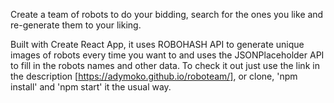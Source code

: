 Create a team of robots to do your bidding, search for the ones you like and re-generate them to your liking.

Built with Create React App, it uses ROBOHASH API to generate unique images of robots every time you want to and uses the JSONPlaceholder API to fill in the robots names and other data.
To check it out just use the link in the description [https://adymoko.github.io/roboteam/], or clone, 'npm install' and 'npm start' it the usual way.
